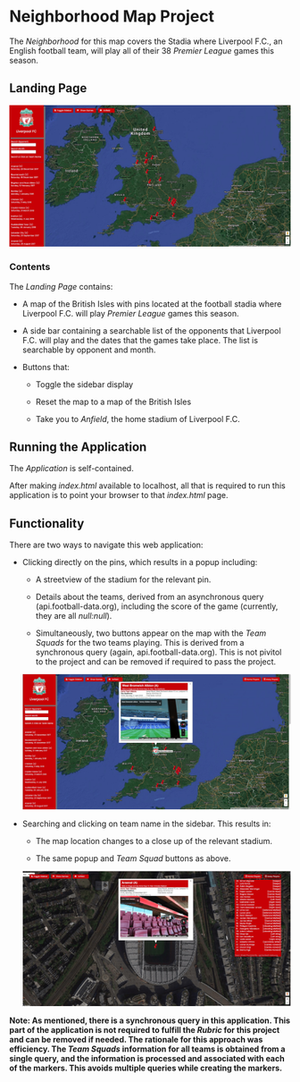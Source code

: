 [//]: # (Image References)
[image_0]: Landing.jpg
[image_1]: pinClick.jpg
[image_2]: menuClick.jpg
# Neighborhood Map Project

The _Neighborhood_ for this map covers the Stadia where Liverpool F.C., an English football team, will play all of their 38 _Premier League_ games this season.

## Landing Page

![alt text][image_0]

### Contents

The _Landing Page_ contains:

- A map of the British Isles with pins located at the football stadia where Liverpool F.C. will play _Premier League_ games this season.

- A side bar containing a searchable list of the opponents that Liverpool F.C. will play and the dates that the games take place. The list is searchable by opponent and month.

- Buttons that:

  - Toggle the sidebar display

  - Reset the map to a map of the British Isles

  - Take you to _Anfield_, the home stadium of Liverpool F.C.

## Running the Application

The _Application_ is self-contained.

After making _index.html_ available to localhost, all that is required to run this application is to point your browser to that _index.html_ page.

## Functionality

There are two ways to navigate this web application:

- Clicking directly on the pins, which results in a popup including:

  - A streetview of the stadium for the relevant pin.

  - Details about the teams, derived from an asynchronous query (api.football-data.org), including the score of the game (currently, they are all _null:null_).

  - Simultaneously, two buttons appear on the map with the _Team Squads_ for the two teams playing. This is derived from a synchronous query (again, api.football-data.org). This is not pivitol to the project and can be removed if required to pass the project.

  ![alt text][image_1]

- Searching and clicking on team name in the sidebar. This results in:

  - The map location changes to a close up of the relevant stadium.

  - The same popup and _Team Squad_ buttons as above.


  ![alt text][image_2]


**Note: As mentioned, there is a synchronous query in this application. This part of the application is not required to fulfill the _Rubric_ for this project and can be removed if needed. The rationale for this approach was efficiency. The _Team Squads_ information for all teams is obtained from a single query, and the information is processed and associated with each of the markers. This avoids multiple queries while creating the markers.**
